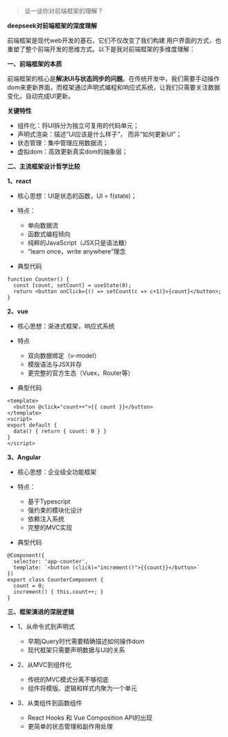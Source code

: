 > 谈一谈你对前端框架的理解？

**deepseek对前端框架的深度理解**

前端框架是现代web开发的基石，它们不仅改变了我们构建 用户界面的方式，也重塑了整个前端开发的思维方式。以下是我对前端框架的多维度理解：

**一、前端框架的本质**

前端框架的核心是**解决UI与状态同步的问题**。在传统开发中，我们需要手动操作dom来更新界面，而框架通过声明式编程和响应式系统，让我们只需要关注数据变化，自动完成UI更新。

**关键特性**
- 组件化：将UI拆分为独立可复用的代码单元；
- 声明式渲染：描述“UI应该是什么样子”， 而非“如何更新UI”；
- 状态管理：集中管理应用数据流；
- 虚拟dom：高效更新真实dom的抽象层；

**二、主流框架设计哲学比较**

**1、react**

- 核心思想：UI是状态的函数，UI = f(state)；
- 特点：
   - 单向数据流
   - 函数式编程倾向
   - 纯粹的JavaScript（JSX只是语法糖）
   - “learn once，write anywhere”理念
 
- 典型代码
```
function Counter() {
  const [count, setCount] = useState(0);
  return <button onClick={() => setCount(c => c+1)}>{count}</button>;
}
```
**2、vue**

- 核心思想：渐进式框架，响应式系统
- 特点
   - 双向数据绑定（v-model）
   - 模版语法与JSX并存
   - 更完整的官方生态（Vuex，Router等）
 
- 典型代码
```
<template>
  <button @click="count++">{{ count }}</button>
</template>
<script>
export default {
  data() { return { count: 0 } }
}
</script>
```
**3、Angular**

- 核心思想：企业级全功能框架
- 特点：
   - 基于Typescript
   - 强约束的模块化设计
   - 依赖注入系统
   - 完整的MVC实现
 
- 典型代码
```
@Component({
  selector: 'app-counter',
  template: `<button (click)="increment()">{{count}}</button>`
})
export class CounterComponent {
  count = 0;
  increment() { this.count++; }
}
```

**三、框架演进的深层逻辑**

- 1、从命令式到声明式
   - 早期jQuery时代需要精确描述如何操作dom
   - 现代框架只需要声明数据与UI的关系
 - 2、从MVC到组件化
    - 传统的MVC模式分离不够彻底
    - 组件将模版、逻辑和样式内聚为一个单元
  
 - 3、从类组件到函数组件
    - React Hooks 和 Vue Composition API的出现
    - 更简单的状态管理和副作用处理





